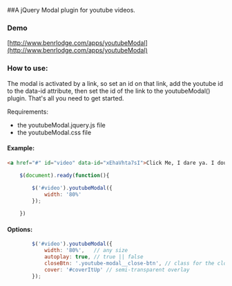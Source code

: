 ##A jQuery Modal plugin for youtube videos.

### Demo

[http://www.benrlodge.com/apps/youtubeModal](http://www.benrlodge.com/apps/youtubeModal)


### How to use: 

The modal is activated by a link, so set an id on that link, add the youtube id to the data-id attribute, then set the id of the link to the youtubeModal() plugin. That's all you need to get started.

Requirements:
- the youtubeModal.jquery.js file
- the youtubeModal.css file


#### Example: 

```html
<a href="#" id="video" data-id="xEhaVhta7sI">Click Me, I dare ya. I double dog dare ya.</a>
```

```javascript
	$(document).ready(function(){
		
		$('#video').youtubeModal({
			width: '80%'
		});

	})
```

#### Options:

```javascript	
		$('#video').youtubeModal({
			width: '80%',	// any size
			autoplay: true,	// true || false
			closeBtn: '.youtube-modal__close-btn', // class for the close icon image
			cover: '#coverItUp' // semi-transparent overlay
		});
```
		
		